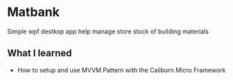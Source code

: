 # Matbank
Simple wpf destkop app  help manage store stock of building materials

## What I learned
- How to setup and use MVVM Pattern with the Caliburn.Micro Framework
